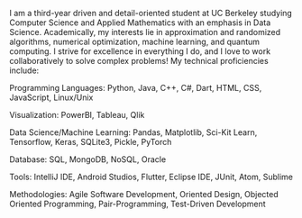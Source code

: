 I am a third-year driven and detail-oriented student at UC Berkeley studying Computer Science and Applied Mathematics with an emphasis in Data Science. Academically, my interests lie in approximation and randomized algorithms, numerical optimization, machine learning, and quantum computing. I strive for excellence in everything I do, and I love to work collaboratively to solve complex problems! My technical proficiencies include:

Programming Languages: Python, Java, C++, C#, Dart, HTML, CSS, JavaScript, Linux/Unix

Visualization: PowerBI, Tableau, Qlik

Data Science/Machine Learning: Pandas, Matplotlib, Sci-Kit Learn, Tensorflow, Keras, SQLite3, Pickle, PyTorch

Database: SQL, MongoDB, NoSQL, Oracle

Tools: IntelliJ IDE, Android Studios, Flutter, Eclipse IDE, JUnit, Atom, Sublime

Methodologies: Agile Software Development, Oriented Design, Objected Oriented Programming, Pair-Programming, Test-Driven Development

<!---
sharansahu/sharansahu is a ✨ special ✨ repository because its `README.md` (this file) appears on your GitHub profile.
You can click the Preview link to take a look at your changes.
--->
